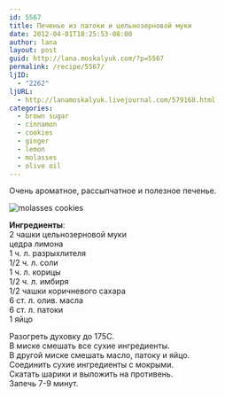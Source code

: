 ```yaml
---
id: 5567
title: Печенье из патоки и цельнозерновой муки
date: 2012-04-01T18:25:53-08:00
author: lana
layout: post
guid: http://lana.moskalyuk.com/?p=5567
permalink: /recipe/5567/
ljID:
  - "2262"
ljURL:
  - http://lanamoskalyuk.livejournal.com/579168.html
categories:
  - brown sugar
  - cinnamon
  - cookies
  - ginger
  - lemon
  - molasses
  - olive oil
---
```

Очень ароматное, рассыпчатное и полезное печенье.

![molasses cookies](http://farm7.staticflickr.com/6239/6891046430_4082473fa4_z.jpg) 

**Ингредиенты**:  
2 чашки цельнозерновой муки  
цедра лимона  
1 ч. л. разрыхлителя  
1/2 ч. л. соли  
1 ч. л. корицы  
1/2 ч. л. имбиря  
1/2 чашки коричневого сахара  
6 ст. л. олив. масла  
6 ст. л. патоки  
1 яйцо

Разогреть духовку до 175С.  
В миске смешать все сухие ингредиенты.  
В другой миске смешать масло, патоку и яйцо.  
Соединить сухие ингредиенты с мокрыми.  
Скатать шарики и выложить на противень.  
Запечь 7-9 минут.